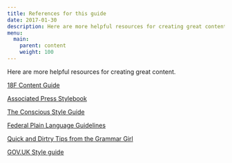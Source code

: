 ```yaml
---
title: References for this guide
date: 2017-01-30
description: Here are more helpful resources for creating great content.
menu:
  main:
    parent: content
    weight: 100
---
```

Here are more helpful resources for creating great content.


<a href="https://pages.18f.gov/content-guide/" class="external">18F Content Guide</a>

<a href="https://www.apstylebook.com/" class="external">Associated Press Stylebook</a>

<a href="http://consciousstyleguide.com/" class="external">The Conscious Style Guide</a>

<a href="http://www.plainlanguage.gov/howto/guidelines/FederalPLGuidelines/TOC.cfm" class="external">Federal Plain Language Guidelines</a>

<a href="http://www.quickanddirtytips.com/grammar-girl" class="external">Quick and Dirtry Tips from the Grammar Girl</a>

<a href="https://www.gov.uk/guidance/style-guide" class="external">GOV.UK Style guide</a>
